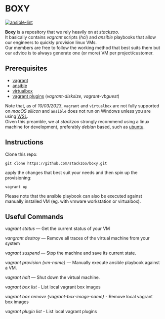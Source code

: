 # BOXY

[![ansible-lint](https://github.com/stackzoo/boxy/actions/workflows/ansible-lint.yml/badge.svg)](https://github.com/stackzoo/boxy/actions/workflows/ansible-lint.yml)
<br/>

**Boxy** is a repository that we rely heavily on at *stackzoo*.
<br/>
It basically contains *vagrant* scripts (*hcl*) and *ansible* playbooks that allow our engineers to quickly provision linux VMs.
<br/>
Our members are free to follow the working method that best suits them but our advice is to always generate one (or more) VM per project/customer.

## Prerequisites
- <a href="https://www.vagrantup.com/">vagrant</a>
- <a href="https://docs.ansible.com/">ansible</a>
- <a href="https://www.virtualbox.org/">virtualbox</a>
- <a href="https://developer.hashicorp.com/vagrant/docs/plugins">vagrant plugins</a> (*vagrant-disksize*, *vagrant-vbguest*)

Note that, as of *10/03/2023*, `vagrant` and `virtualbox` are not fully supported on *macOS silicon*
and `ansible` does not run on Windows unless you are using <a href="https://learn.microsoft.com/en-us/windows/wsl/install">WSL</a>.
<br/>
Given this preamble, we at *stackzoo* strongly recommend using a linux machine for development, preferably *debian* based, such as <a href="https://ubuntu.com/">ubuntu</a>.

## Instructions
Clone this repo:
```console
git clone https://github.com/stackzoo/boxy.git
```


apply the changes that best suit your needs and then spin up the provisioning:

```console
vagrant up
```

Please note that the ansible playbook can also be executed against manually installed VM (eg. with vmware workstation or virtualbox).

## Useful Commands

*vagrant status* — Get the current status of your VM

*vangrant destroy* — Remove all traces of the virtual machine from your system

*vagrant suspend* — Stop the machine and save its current state.

*vagrant provision {vm-name}* — Manually execute ansible playbook against a VM.

*vagrant halt* — Shut down the virtual machine.

*vagrant box list* - List local vagrant box images

*vagrant box remove {vagrant-box-image-name}* - Remove local vagrant box images

*vagrant plugin list* - List local vagrant plugins
